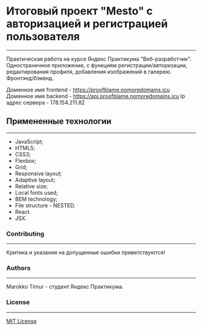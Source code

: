 # Итоговый проект "Mesto" с авторизацией и регистрацией пользователя
------------

Практическая работа на курсе Яндекс Практикума "Веб-разработчик". Одностраничное приложение, с функциям регистрации/авторизации, редактирования профиля, добавления изображений в галерею. Фронтэнд/бэкенд.

Доменное имя frontend - https://proofblame.nomoredomains.icu
Доменное имя backend - https://api.proofblame.nomoredomains.icu
Ip адрес сервера - 178.154.211.82



## Примененные технологии
------------
- JavaScript;
- HTML5;
- CSS3;
- Flexbox;
- Grid;
- Responsive layout;
- Adaptive layout;
- Relative size;
- Local fonts used;
- BEM technology;
- File structure - NESTED.
- React.
- JSX.

### Contributing
------------
Критика и указания на допущенные ошибки приветствуются!

###  Authors
------------
Marokko Timur - студент Яндекс Практикума.

### License
------------
[MIT License](https://choosealicense.com/licenses/mit/ "MIT License")